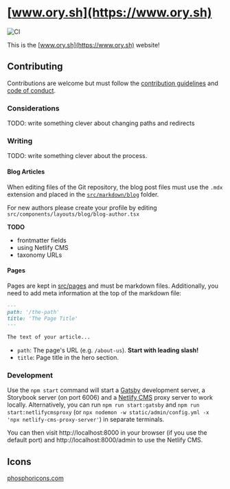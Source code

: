 # [www.ory.sh](https://www.ory.sh)

![CI](https://github.com/ory/web/workflows/CI/badge.svg?branch=master)

This is the [www.ory.sh](https://www.ory.sh) website!

## Contributing

Contributions are welcome but must follow the [contribution guidelines](./CONTRIBUTING.md) and [code of conduct](./CODE_OF_CONDUCT.md).

### Considerations

TODO: write something clever about changing paths and redirects

### Writing

TODO: write something clever about the process.

#### Blog Articles

When editing files of the Git repository, the blog post files
must use the `.mdx` extension and placed in the [`src/markdown/blog`](src/markdown/blog) folder.

For new authors please create your profile by editing `src/components/layouts/blog/blog-author.tsx`

**TODO**

- frontmatter fields
- using Netlify CMS
- taxonomy URLs

#### Pages

Pages are kept in [src/pages](src/pages) and must be markdown files. Additionally, you need to add meta information at the top of the markdown file:

```md
---
path: '/the-path'
title: 'The Page Title'
---

The text of your article...
```

* `path`: The page's URL (e.g. `/about-us`). **Start with leading slash!**
* `title`: Page title in the hero section.

### Development

Use the `npm start` command will start a [Gatsby](https://gatsbyjs.org/) development server,
a Storybook server (on port 6006) and a [Netlify CMS](https://www.netlifycms.org/) proxy server
to work locally.
Alternatively, you can run `npm run start:gatsby` and `npm run start:netlifycmsproxy`
(or `npx nodemon -w static/admin/config.yml -x 'npx netlify-cms-proxy-server'`) in separate terminals.

You can then visit http://localhost:8000 in your browser (if you use the default port)
and http://localhost:8000/admin to use the Netlify CMS.

## Icons

[phosphoricons.com](https://github.com/phosphor-icons/phosphor-react)
